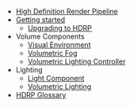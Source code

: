 * [High Definition Render Pipeline](index)
* [Getting started](Getting-started-with-HDRP)
  * [Upgrading to HDRP](UpgradingToHDRP)
* Volume Components
  * [Visual Environment](VisualEnvironment)
  * [Volumetric Fog](Volumetric-Fog)
  * [Volumetric Lighting Controller](Volumetric-Lighting-Controller)
* Lighting
  * [Light Component](LightComponent)
  * [Volumetric Lighting](Volumetric-Lighting)
* [HDRP Glossary](Glossary)

